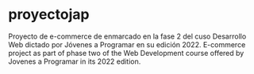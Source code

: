 # proyectojap
Proyecto de e-commerce de enmarcado en la fase 2 del cuso Desarrollo Web dictado por Jóvenes a Programar en su edición 2022.
E-commerce project as part of phase two of the Web Development course offered by Jovenes a Programar in its 2022 edition.
